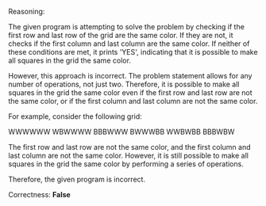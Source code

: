 Reasoning:

The given program is attempting to solve the problem by checking if the first row and last row of the grid are the same color. If they are not, it checks if the first column and last column are the same color. If neither of these conditions are met, it prints 'YES', indicating that it is possible to make all squares in the grid the same color.

However, this approach is incorrect. The problem statement allows for any number of operations, not just two. Therefore, it is possible to make all squares in the grid the same color even if the first row and last row are not the same color, or if the first column and last column are not the same color.

For example, consider the following grid:

WWWWWW
WBWWWW
BBBWWW
BWWWBB
WWBWBB
BBBWBW

The first row and last row are not the same color, and the first column and last column are not the same color. However, it is still possible to make all squares in the grid the same color by performing a series of operations.

Therefore, the given program is incorrect.

Correctness: **False**